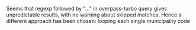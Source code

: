 Seems that regexp <province code> followed by "..." in overpass-turbo query gives unpredictable results, with no warning about skipped matches. Hence a different approach has been chosen: looping each single municipality code 
